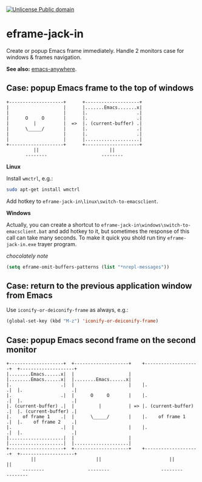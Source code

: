 [![Unlicense Public domain](https://img.shields.io/badge/license-Public_domain-green.svg)](https://wiki.creativecommons.org/wiki/Public_domain)

# eframe-jack-in

Create or popup Emacs frame immediately. Handle 2 monitors case for 
windows & frames navigation.

**See also:** [emacs-anywhere](https://github.com/zachcurry/emacs-anywhere).

## Case: popup Emacs frame to the top of windows
```
+--------------------+      +--------------------+
|                    |      |.......Emacs.......x|
|                    |      |.                  .|
|      O     O       |      |.                  .|
|         |          |  =>  |. (current-buffer) .|
|      \_____/       |      |.                  .|
|                    |      |.                  .|
|                    |      |....................|
+--------------------+      +--------------------+
          ||                          ||
       --------                    --------
```

**Linux**

Install `wmctrl`, e.g.:

```bash
sudo apt-get install wmctrl
```

Add hotkey to `eframe-jack-in\linux\switch-to-emacsclient`.

**Windows**

Actually, you can create a shortcut to
`eframe-jack-in\windows\switch-to-emacsclient.bat` and add hotkey to it,
but sometimes the response of this call can take many seconds.
To make it quick you shold run tiny `eframe-jack-in.exe` trayer program.

*chocolately note*

```lisp
(setq eframe-omit-buffers-patterns (list "*nrepl-messages"))
```

## Case: return to the previous application window from Emacs

Use `iconify-or-deiconify-frame` as always, e.g.:

```lisp
(global-set-key (kbd "M-z") 'iconify-or-deiconify-frame)
```

## Case: popup Emacs second frame on the second monitor

```
+--------------------+  +--------------------+    +--------------------+  +--------------------+
|........Emacs......x|  |                    |    |........Emacs......x|  |........Emacs......x|
|.                  .|  |                    |    |.                  .|  |.                  .|
|.                  .|  |      O     O       |    |.                  .|  |.                  .|
|. (current-buffer) .|  |         |          | => |. (current-buffer) .|  |. (current-buffer) .|
|.    of frame 1    .|  |      \_____/       |    |.    of frame 1    .|  |.    of frame 2    .|
|.                  .|  |                    |    |.                  .|  |.                  .|
|....................|  |                    |    |....................|  |....................|
+--------------------+  +--------------------+    +--------------------+  +--------------------+
         ||                      ||                         ||                      ||
      --------                --------                   --------                --------
```
